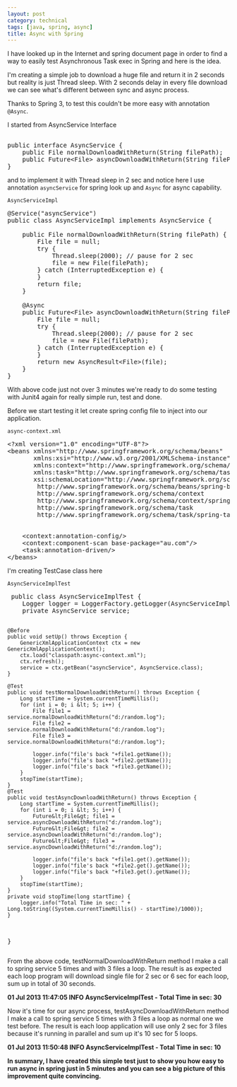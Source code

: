 ```yaml
---
layout: post
category: technical
tags: [java, spring, async]
title: Async with Spring
---
```

<p>
I have looked up in the Internet and spring document page in order to find a way to easily test Asynchronous Task exec in Spring and here is the idea.
</p>

<p>
I'm creating a simple job to download a huge file and return it in 2 seconds but reality is just Thread sleep. With 2 seconds delay in every file download we can see what's different between sync and async process.	
</p>

<p>
Thanks to Spring 3, to test this couldn't be more easy with annotation <code>@Async</code>.	
</p>

<p>
I started from AsyncService Interface 
</p>

<pre class="prettyprint lang-java">

public interface AsyncService {
    public File normalDownloadWithReturn(String filePath);
    public Future&lt;File&gt; asyncDownloadWithReturn(String filePath);
}
</pre>	

<p>
	and to implement it with Thread sleep in 2 sec and notice here I use annotation <code>asyncService</code> for spring look up and <code>Async</code> for async capability.
</p>

<!-- read more -->

<code>AsyncServiceImpl</code>
<pre class="prettyprint lang-java">
@Service("asyncService")
public class AsyncServiceImpl implements AsyncService {
 
    public File normalDownloadWithReturn(String filePath) {
        File file = null;
        try {
            Thread.sleep(2000); // pause for 2 sec
            file = new File(filePath);
        } catch (InterruptedException e) {
        }
        return file;
    }
 
    @Async
    public Future&lt;File&gt; asyncDownloadWithReturn(String filePath) {
        File file = null;
        try {
            Thread.sleep(2000); // pause for 2 sec
            file = new File(filePath);
        } catch (InterruptedException e) {
        }
        return new AsyncResult&lt;File&gt;(file);
    }
}	
</pre>

<p>
	With above code just not over 3 minutes we're ready to do some testing with Junit4 again for really simple run, test and done.
</p>

<p>
Before we start testing it let create spring config file to inject into our application.
</p>

<code>async-context.xml</code>
<pre class="prettyprint">
&lt;?xml version="1.0" encoding="UTF-8"?&gt;
&lt;beans xmlns="http://www.springframework.org/schema/beans"
       xmlns:xsi="http://www.w3.org/2001/XMLSchema-instance"
       xmlns:context="http://www.springframework.org/schema/context"
       xmlns:task="http://www.springframework.org/schema/task"
       xsi:schemaLocation="http://www.springframework.org/schema/beans
        http://www.springframework.org/schema/beans/spring-beans-3.1.xsd
        http://www.springframework.org/schema/context
        http://www.springframework.org/schema/context/spring-context-3.1.xsd
        http://www.springframework.org/schema/task
        http://www.springframework.org/schema/task/spring-task-3.1.xsd"&gt;
 
 
    &lt;context:annotation-config/&gt;
    &lt;context:component-scan base-package="au.com"/&gt;
    &lt;task:annotation-driven/&gt;
&lt;/beans&gt;
</pre>

<p>
I'm creating TestCase class here	
</p>
<code>AsyncServiceImplTest</code>
<pre class="prettyprint">
 public class AsyncServiceImplTest {
    Logger logger = LoggerFactory.getLogger(AsyncServiceImplTest.class);
    private AsyncService service;
 
    @Before
    public void setUp() throws Exception {
        GenericXmlApplicationContext ctx = new GenericXmlApplicationContext();
        ctx.load("classpath:async-context.xml");
        ctx.refresh();
        service = ctx.getBean("asyncService", AsyncService.class);
    }
 
    @Test
    public void testNormalDownloadWithReturn() throws Exception {
        Long startTime = System.currentTimeMillis();
        for (int i = 0; i &lt; 5; i++) {
            File file1 = service.normalDownloadWithReturn("d:/random.log");
            File file2 = service.normalDownloadWithReturn("d:/random.log");
            File file3 = service.normalDownloadWithReturn("d:/random.log");
 
            logger.info("file's back "+file1.getName());
            logger.info("file's back "+file2.getName());
            logger.info("file's back "+file3.getName());
        }
        stopTime(startTime);
    }
    @Test
    public void testAsyncDownloadWithReturn() throws Exception {
        Long startTime = System.currentTimeMillis();
        for (int i = 0; i &lt; 5; i++) {
            Future&lt;File&gt; file1 = service.asyncDownloadWithReturn("d:/random.log");
            Future&lt;File&gt; file2 = service.asyncDownloadWithReturn("d:/random.log");
            Future&lt;File&gt; file3 = service.asyncDownloadWithReturn("d:/random.log");
 
            logger.info("file's back "+file1.get().getName());
            logger.info("file's back "+file2.get().getName());
            logger.info("file's back "+file3.get().getName());
        }
        stopTime(startTime);
    }
    private void stopTime(long startTime) {
        logger.info("Total Time in sec: " + Long.toString((System.currentTimeMillis() - startTime)/1000));
    }
}
</pre>

<p>
	From the above code, testNormalDownloadWithReturn method I make a call to spring service 5 times and with 3 files a loop. The result is as expected each loop program will download single file for 2 sec or 6 sec for each loop, sum up in total of 30 seconds.	
</p>

<p>
	<strong>
		01 Jul 2013 11:47:05  INFO AsyncServiceImplTest - Total Time in sec: 30	
	</strong>
</p>

<p>
	Now it's time for our async process, testAsyncDownloadWithReturn method I make a call to spring service 5 times with 3 files a loop as normal one we test before. The result is each loop application will use only 2 sec for 3 files because it's running in parallel and sum up it's 10 sec for 5 loops.	
</p>

<p>
	<strong>
		01 Jul 2013 11:50:48  INFO AsyncServiceImplTest - Total Time in sec: 10	
	</strong>
	
</p>

<p>
	<strong>
		In summary, I have created this simple test just to show you how easy to run async in spring just in 5 minutes and you can see a big picture of this improvement quite convincing. 		
	</strong>
	
</p>
